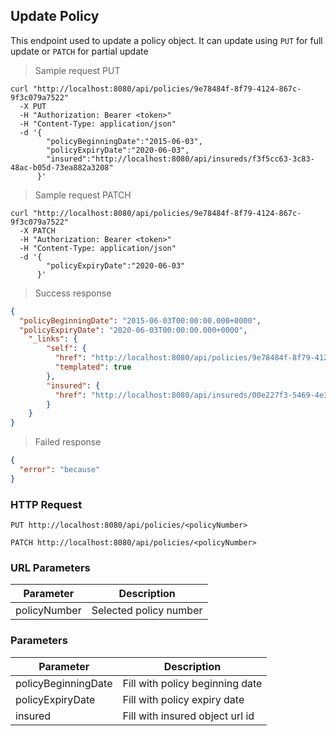 ## Update Policy

This endpoint used to update a policy object. It can update using <code>PUT</code> for full update or <code>PATCH</code> for partial update

> Sample request PUT

```shell
curl "http://localhost:8080/api/policies/9e78484f-8f79-4124-867c-9f3c079a7522"
  -X PUT
  -H "Authorization: Bearer <token>"
  -H "Content-Type: application/json"
  -d '{
        "policyBeginningDate":"2015-06-03",
        "policyExpiryDate":"2020-06-03",
        "insured":"http://localhost:8080/api/insureds/f3f5cc63-3c83-48ac-b05d-73ea882a3208"
      }'
```

> Sample request PATCH

```shell
curl "http://localhost:8080/api/policies/9e78484f-8f79-4124-867c-9f3c079a7522"
  -X PATCH
  -H "Authorization: Bearer <token>"
  -H "Content-Type: application/json"
  -d '{
        "policyExpiryDate":"2020-06-03"
      }'
```

> Success response

```json
{
  "policyBeginningDate": "2015-06-03T00:00:00.000+0000",
  "policyExpiryDate": "2020-06-03T00:00:00.000+0000",
    "_links": {
        "self": {
          "href": "http://localhost:8080/api/policies/9e78484f-8f79-4124-867c-9f3c079a7522{?projection}",
          "templated": true
        },
        "insured": {
          "href": "http://localhost:8080/api/insureds/00e227f3-5469-4e3d-ad7a-4c79833358e4"
        }
    }
}
```

> Failed response

```json
{
  "error": "because"
}
```

### HTTP Request

`PUT http://localhost:8080/api/policies/<policyNumber>`

`PATCH http://localhost:8080/api/policies/<policyNumber>`

### URL Parameters

Parameter | Description
--------- | -----------
policyNumber | Selected policy number

### Parameters

Parameter | Description
--------- | -----------
policyBeginningDate | Fill with policy beginning date
policyExpiryDate | Fill with policy expiry date
insured | Fill with insured object url id